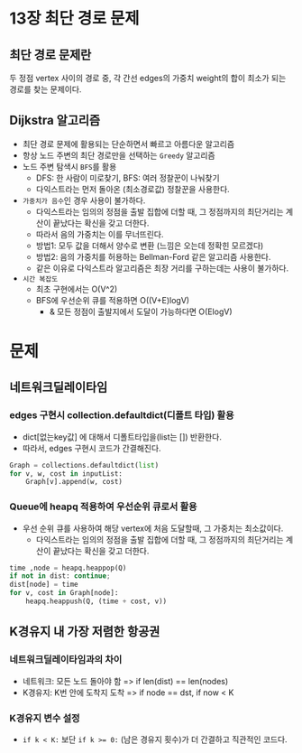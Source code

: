 # 13장 최단 경로 문제
## 최단 경로 문제란
두 정점 vertex 사이의 경로 중, 각 간선 edges의 가중치 weight의 합이 최소가 되는 경로를 찾는 문제이다.
## Dijkstra 알고리즘
- 최단 경로 문제에 활용되는 단순하면서 빠르고 아름다운 알고리즘
- 항상 노드 주변의 최단 경로만을 선택하는 `Greedy` 알고리즘
- 노드 주변 탐색시 `BFS`를 활용
  - DFS: 한 사람이 미로찾기, BFS: 여러 정찰꾼이 나눠찾기
  - 다익스트라는 먼저 돌아온 (최소경로값) 정찰꾼을 사용한다.
- `가중치가 음수`인 경우 사용이 불가하다.
  - 다익스트라는 임의의 정점을 출발 집합에 더할 때, 그 정점까지의 최단거리는 계산이 끝났다는 확신을 갖고 더한다.
  - 따라서 음의 가중치는 이를 무너뜨린다.
  - 방법1: 모두 값을 더해서 양수로 변환 (느낌은 오는데 정확힌 모르겠다)
  - 방법2: 음의 가중치를 허용하는 Bellman-Ford 같은 알고리즘 사용한다.
  - 같은 이유로 다익스트라 알고리즘은 최장 거리를 구하는데는 사용이 불가하다.
- `시간 복잡도`
  - 최초 구현에서는 O(V^2)
  - BFS에 우선순위 큐를 적용하면 O((V+E)logV)
    - & 모든 정점이 출발지에서 도달이 가능하다면 O(ElogV)
# 문제
## 네트워크딜레이타임
### edges 구현시 collection.defaultdict(디폴트 타입) 활용
- dict[없는key값] 에 대해서 디폴트타입을(list는 []) 반환한다.
- 따라서, edges 구현시 코드가 간결해진다.
```python
Graph = collections.defaultdict(list)
for v, w, cost in inputList:
    Graph[v].append(w, cost)
```
### Queue에 heapq 적용하여 우선순위 큐로서 활용
- 우선 순위 큐를 사용하여 해당 vertex에 처음 도달할때, 그 가중치는 최소값이다.
  - 다익스트라는 임의의 정점을 출발 집합에 더할 때, 그 정점까지의 최단거리는 계산이 끝났다는 확신을 갖고 더한다.
```python
time ,node = heapq.heappop(Q)
if not in dist: continue;
dist[node] = time
for v, cost in Graph[node]:
    heapq.heappush(Q, (time + cost, v))
```
## K경유지 내 가장 저렴한 항공권
### 네트워크딜레이타임과의 차이
- 네트워크: 모든 노드 돌아야 함 => if len(dist) == len(nodes)
- K경유지: K번 안에 도착지 도착 => if node == dst, if now < K
### K경유지 변수 설정
- `if k < K:` 보단 `if k >= 0:` (남은 경유지 횟수)가 더 간결하고 직관적인 코드다.